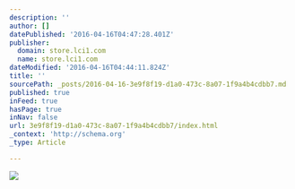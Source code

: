 ```yaml
---
description: ''
author: []
datePublished: '2016-04-16T04:47:28.401Z'
publisher:
  domain: store.lci1.com
  name: store.lci1.com
dateModified: '2016-04-16T04:44:11.824Z'
title: ''
sourcePath: _posts/2016-04-16-3e9f8f19-d1a0-473c-8a07-1f9a4b4cdbb7.md
published: true
inFeed: true
hasPage: true
inNav: false
url: 3e9f8f19-d1a0-473c-8a07-1f9a4b4cdbb7/index.html
_context: 'http://schema.org'
_type: Article

---
```

![](http://store.lci1.com/media/wysiwyg/home-page/Awning_Sting.png)